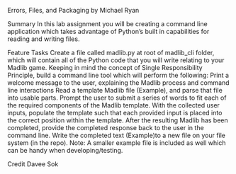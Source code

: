 Errors, Files, and Packaging
by Michael Ryan

Summary
In this lab assignment you will be creating a command line application which takes advantage of Python’s built in capabilities for reading and writing files.

Feature Tasks
Create a file called madlib.py at root of madlib_cli folder, which will contain all of the Python code that you will write relating to your Madlib game.
Keeping in mind the concept of Single Responsibility Principle, build a command line tool which will perform the following:
Print a welcome message to the user, explaining the Madlib process and command line interactions
Read a template Madlib file (Example), and parse that file into usable parts.
Prompt the user to submit a series of words to fit each of the required components of the Madlib template.
With the collected user inputs, populate the template such that each provided input is placed into the correct position within the template.
After the resulting Madlib has been completed, provide the completed response back to the user in the command line.
Write the completed text (Example)to a new file on your file system (in the repo).
Note: A smaller example file is included as well which can be handy when developing/testing.


Credit
Davee Sok
